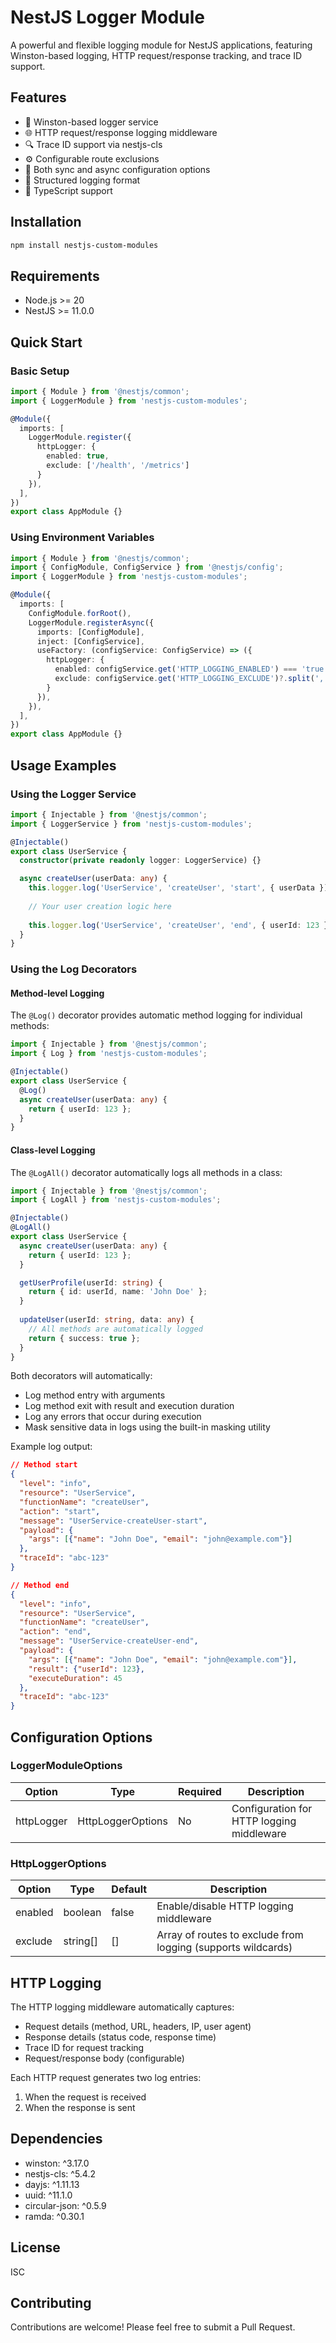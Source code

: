 # NestJS Logger Module

A powerful and flexible logging module for NestJS applications, featuring Winston-based logging, HTTP request/response tracking, and trace ID support.

## Features

- 🚀 Winston-based logger service
- 🌐 HTTP request/response logging middleware
- 🔍 Trace ID support via nestjs-cls
- ⚙️ Configurable route exclusions
- 🔧 Both sync and async configuration options
- 📝 Structured logging format
- 🎯 TypeScript support

## Installation

```bash
npm install nestjs-custom-modules
```

## Requirements

- Node.js >= 20
- NestJS >= 11.0.0

## Quick Start

### Basic Setup

```typescript
import { Module } from '@nestjs/common';
import { LoggerModule } from 'nestjs-custom-modules';

@Module({
  imports: [
    LoggerModule.register({
      httpLogger: {
        enabled: true,
        exclude: ['/health', '/metrics']
      }
    }),
  ],
})
export class AppModule {}
```

### Using Environment Variables

```typescript
import { Module } from '@nestjs/common';
import { ConfigModule, ConfigService } from '@nestjs/config';
import { LoggerModule } from 'nestjs-custom-modules';

@Module({
  imports: [
    ConfigModule.forRoot(),
    LoggerModule.registerAsync({
      imports: [ConfigModule],
      inject: [ConfigService],
      useFactory: (configService: ConfigService) => ({
        httpLogger: {
          enabled: configService.get('HTTP_LOGGING_ENABLED') === 'true',
          exclude: configService.get('HTTP_LOGGING_EXCLUDE')?.split(',') || []
        }
      }),
    }),
  ],
})
export class AppModule {}
```

## Usage Examples

### Using the Logger Service

```typescript
import { Injectable } from '@nestjs/common';
import { LoggerService } from 'nestjs-custom-modules';

@Injectable()
export class UserService {
  constructor(private readonly logger: LoggerService) {}

  async createUser(userData: any) {
    this.logger.log('UserService', 'createUser', 'start', { userData });
    
    // Your user creation logic here
    
    this.logger.log('UserService', 'createUser', 'end', { userId: 123 });
  }
}
```

### Using the Log Decorators

#### Method-level Logging
The `@Log()` decorator provides automatic method logging for individual methods:

```typescript
import { Injectable } from '@nestjs/common';
import { Log } from 'nestjs-custom-modules';

@Injectable()
export class UserService {
  @Log()
  async createUser(userData: any) {
    return { userId: 123 };
  }
}
```

#### Class-level Logging
The `@LogAll()` decorator automatically logs all methods in a class:

```typescript
import { Injectable } from '@nestjs/common';
import { LogAll } from 'nestjs-custom-modules';

@Injectable()
@LogAll()
export class UserService {
  async createUser(userData: any) {
    return { userId: 123 };
  }

  getUserProfile(userId: string) {
    return { id: userId, name: 'John Doe' };
  }
  
  updateUser(userId: string, data: any) {
    // All methods are automatically logged
    return { success: true };
  }
}
```

Both decorators will automatically:
- Log method entry with arguments
- Log method exit with result and execution duration
- Log any errors that occur during execution
- Mask sensitive data in logs using the built-in masking utility

Example log output:
```json
// Method start
{
  "level": "info",
  "resource": "UserService",
  "functionName": "createUser",
  "action": "start",
  "message": "UserService-createUser-start",
  "payload": {
    "args": [{"name": "John Doe", "email": "john@example.com"}]
  },
  "traceId": "abc-123"
}

// Method end
{
  "level": "info",
  "resource": "UserService",
  "functionName": "createUser",
  "action": "end",
  "message": "UserService-createUser-end",
  "payload": {
    "args": [{"name": "John Doe", "email": "john@example.com"}],
    "result": {"userId": 123},
    "executeDuration": 45
  },
  "traceId": "abc-123"
}
```

## Configuration Options

### LoggerModuleOptions

| Option | Type | Required | Description |
|--------|------|----------|-------------|
| httpLogger | HttpLoggerOptions | No | Configuration for HTTP logging middleware |

### HttpLoggerOptions

| Option | Type | Default | Description |
|--------|------|---------|-------------|
| enabled | boolean | false | Enable/disable HTTP logging middleware |
| exclude | string[] | [] | Array of routes to exclude from logging (supports wildcards) |

## HTTP Logging

The HTTP logging middleware automatically captures:

- Request details (method, URL, headers, IP, user agent)
- Response details (status code, response time)
- Trace ID for request tracking
- Request/response body (configurable)

Each HTTP request generates two log entries:
1. When the request is received
2. When the response is sent

## Dependencies

- winston: ^3.17.0
- nestjs-cls: ^5.4.2
- dayjs: ^1.11.13
- uuid: ^11.1.0
- circular-json: ^0.5.9
- ramda: ^0.30.1

## License

ISC

## Contributing

Contributions are welcome! Please feel free to submit a Pull Request.
